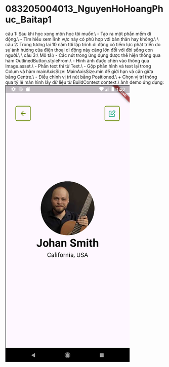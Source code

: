 # 083205004013_NguyenHoHoangPhuc_Baitap1
câu 1: Sau khi học xong môn học tôi muốn:\\
    - Tạo ra một phần mềm di động.\\
    - Tìm hiểu xem lĩnh vực này có phù hợp với bản thân hay không.\\
\\
câu 2: Trong tương lai 10 năm tới lập trình di động có tiềm lực phát triển do 
sự ảnh hưởng của điện thoại di động này càng lớn đối với đời sống con người.\\
\\
câu 3:\\
Mô tả:\\
    - Các nút trong ứng dụng được thể hiện thông qua hàm OutlinedButton.styleFrom.\\
    - Hình ảnh được chèn vào thông qua Image.asset.\\
    - Phần text thì từ Text.\\
    - Gộp phần hình và text lại trong Colum và hàm mainAxisSize: MainAxisSize.min để giới hạn và căn giữa bằng Centre.\\
    - Điều chỉnh vị trí nút bằng Positioned.\\
        + Chọn vị trí thông qua tỷ lệ màn hình lấy dữ liệu từ BuildContext context.\\
ảnh demo ứng dụng: ![ảnh demo](img.png)
